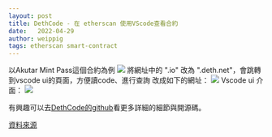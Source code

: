 ```yaml
---
layout: post
title: DethCode - 在 etherscan 使用VScode查看合約
date:   2022-04-29
author: weippig
tags: etherscan smart-contract
---
```


以Akutar Mint Pass這個合約為例
![](https://imgur.com/VBbpF4Z.png)
將網址中的 ".io" 改為 ".deth.net"，會跳轉到vscode ui的頁面，方便讀code、進行查詢
改成如下的網址：
![](https://imgur.com/xJI1KmM.png)
Vscode ui 介面：
![](https://i.imgur.com/44XcKrh.png)

有興趣可以去[DethCode的github](https://github.com/dethcrypto/dethcode)看更多詳細的細節與開源碼。


[資料來源](https://twitter.com/DegenBing/status/1513423850742358019)